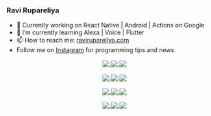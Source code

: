 ### Ravi Rupareliya

- 🔭 Currently working on React Native | Android | Actions on Google
- 🌱 I’m currently learning Alexa | Voice | Flutter
- 📫 How to reach me: [ravirupareliya.com](https://ravirupareliya.com)
- Follow me on [Instagram](https://www.instagram.com/ravi.rupareliya/) for programming tips and news.

<a href="https://www.instagram.com/ravi.rupareliya/" target="_blank">
<!-- insta-feed:START-->
<p align="center">
<img align="center" src=https://scontent-ort2-1.cdninstagram.com/v/t51.2885-15/e35/s150x150/117307859_603477283647910_4747232603067507655_n.jpg?_nc_ht=scontent-ort2-1.cdninstagram.com&_nc_cat=110&_nc_ohc=HRChRwcHseYAX8eTFeu&oh=979fab9b646dfb2f420ca49c50ac6764&oe=5F618384 />
<img align="center" src=https://scontent-ort2-1.cdninstagram.com/v/t51.2885-15/e35/s150x150/117288606_1432624290459842_4050672627473038302_n.jpg?_nc_ht=scontent-ort2-1.cdninstagram.com&_nc_cat=102&_nc_ohc=exM_Gzv_FGYAX88hkv6&oh=dfabb720a3a37018541694de95f9e2a7&oe=5F61880F />
<img align="center" src=https://scontent-ort2-1.cdninstagram.com/v/t51.2885-15/e35/s150x150/117309611_594067937926129_8782024436396678820_n.jpg?_nc_ht=scontent-ort2-1.cdninstagram.com&_nc_cat=101&_nc_ohc=P4-eslrqAOgAX9369io&oh=5233674baa3f25d60c874ff33335cc18&oe=5F6080BF />
</p>
<p align="center">
<img align="center" src=https://scontent-ort2-1.cdninstagram.com/v/t51.2885-15/e35/s150x150/117127743_658078131727257_4070559447880632257_n.jpg?_nc_ht=scontent-ort2-1.cdninstagram.com&_nc_cat=109&_nc_ohc=Tu1t1Pas6cIAX8Xb_l6&oh=9fad87fca4a0fb8b4dc23e2e7778495b&oe=5F5FB5D1 />
<img align="center" src=https://scontent-ort2-1.cdninstagram.com/v/t51.2885-15/e35/s150x150/117172054_780830466021649_2450924399071798468_n.jpg?_nc_ht=scontent-ort2-1.cdninstagram.com&_nc_cat=101&_nc_ohc=xZHzXpE5Lc0AX8X6AMK&oh=de8fca1abd59a497ecb73bb1c15c287d&oe=5F5F2E14 />
<img align="center" src=https://scontent-ort2-1.cdninstagram.com/v/t51.2885-15/e35/s150x150/117259823_1001307370304891_6502717509961734850_n.jpg?_nc_ht=scontent-ort2-1.cdninstagram.com&_nc_cat=111&_nc_ohc=ffUMLy8IBdMAX86CDor&oh=cec524a10385e2022acee95df3e1573e&oe=5F625FE3 />
</p>
<p align="center">
<img align="center" src=https://scontent-ort2-1.cdninstagram.com/v/t51.2885-15/e35/s150x150/116875545_589014135117880_1603472412541026467_n.jpg?_nc_ht=scontent-ort2-1.cdninstagram.com&_nc_cat=104&_nc_ohc=vGlWpFU0mO4AX8YWTgu&oh=04ba2474a8a41a5f6b02526e18db362b&oe=5F625FAB />
<img align="center" src=https://scontent-ort2-1.cdninstagram.com/v/t51.2885-15/e35/s150x150/116912362_577297379814924_6557921718373697625_n.jpg?_nc_ht=scontent-ort2-1.cdninstagram.com&_nc_cat=100&_nc_ohc=OBBBXiE-_TUAX_J-prm&oh=49460c8a8f77b63cab9593b0c82e8a58&oe=5F610487 />
<img align="center" src=https://scontent-ort2-1.cdninstagram.com/v/t51.2885-15/e35/s150x150/116603692_119423466526058_5833109246734827555_n.jpg?_nc_ht=scontent-ort2-1.cdninstagram.com&_nc_cat=102&_nc_ohc=__I1-u-GxXUAX-3_TE2&oh=e8fab673b0b3005989ece2ec8ce4574b&oe=5F6129BF />
</p>
<p align="center">
<img align="center" src=https://scontent-ort2-1.cdninstagram.com/v/t51.2885-15/e35/s150x150/116427334_169013964741134_2677625452382760510_n.jpg?_nc_ht=scontent-ort2-1.cdninstagram.com&_nc_cat=102&_nc_ohc=NCZHoPElDG0AX-98axg&oh=4395ce13c0766afaaf25fdfb6fbfcbd3&oe=5F603D89 />
<img align="center" src=https://scontent-ort2-1.cdninstagram.com/v/t51.2885-15/e35/s150x150/116156452_601096737504099_3647929042323841046_n.jpg?_nc_ht=scontent-ort2-1.cdninstagram.com&_nc_cat=103&_nc_ohc=4FrHOnq-QFoAX9zMYHx&oh=9a810e9a0194f1c24d4a0f5ff68ddbf3&oe=5F61E94E />
<img align="center" src=https://scontent-ort2-1.cdninstagram.com/v/t51.2885-15/e35/s150x150/116911037_308922290154658_7378193471300904768_n.jpg?_nc_ht=scontent-ort2-1.cdninstagram.com&_nc_cat=110&_nc_ohc=A2reibNC6D4AX-XYnmA&oh=58cbbe3f49813bcd164b9a2553b599d4&oe=5F626B13 />
</p>

<!-- insta-feed:END-->
</a>

<!--
**ravirupareliya/ravirupareliya** is a ✨ _special_ ✨ repository because its `README.md` (this file) appears on your GitHub profile.

Here are some ideas to get you started:

- 🔭 I’m currently working on ...
- 🌱 I’m currently learning ...
- 👯 I’m looking to collaborate on ...
- 🤔 I’m looking for help with ...
- 💬 Ask me about ...
- 📫 How to reach me: ...
- 😄 Pronouns: ...
- ⚡ Fun fact: ...
-->
